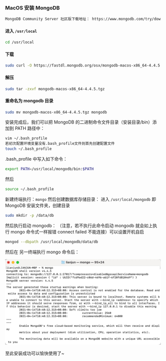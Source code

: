 ### MacOS 安装 MongoDB

```bash
MongoDB Community Server 社区版下载地址： https://www.mongodb.com/try/download/community
```

#### 进入 `/usr/local`

```bash
cd /usr/local
```

#### 下载

```bash
sudo curl -O https://fastdl.mongodb.org/osx/mongodb-macos-x86_64-4.4.5.tgz
```

#### 解压

```bash
sudo tar -zxvf mongodb-macos-x86_64-4.4.5.tgz
```

#### 重命名为 mongodb 目录

```bash
sudo mv mongodb-macos-x86_64-4.4.5.tgz mongodb
```

安装完成后，我们可以把 MongoDB 的二进制命令文件目录（安装目录/bin）添加到 PATH 路径中：

```bash
vim ~/.bash_profile
若初次配置环境变量没有.bash_profile文件则首先创建配置文件
touch ~/.bash_profile
```

.bash_profile 中写入如下命令：

```bash
export PATH=/usr/local/mongodb/bin:$PATH
```

然后

```bash
source ~/.bash_profile
```

新建终端执行：`mongo`
然后创建数据库存储目录：
进入 `/usr/local/mongodb` 即 MongoDB 安装文件夹，创建目录

```bash
sudo mkdir -p /data/db
```

然后执行启动 mongodb： （注意，若不执行此命令启动 mongodb 就会如上执行 mongo 命令式一样报错 connect failed 不能连接）可以设置开机自启

```bash
mongod --dbpath /usr/local/mongodb/data/db
```

然后在 另一终端执行 mongo 命令后：

![image](./images/mongodb.jpg)

至此安装成功可以愉快使用了~
